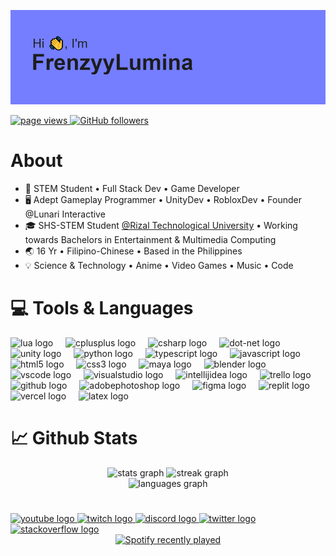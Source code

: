 ![](/header.png)
<p align="left">
   <a href="https://github.com/FrenzyyLumina/FrenzyyLumina">
    <img src="https://komarev.com/ghpvc/?username=frenzyylumina" alt="page views" />
  </a>
   <a href="https://github.com/FrenzyyLumina?tab=followers">
    <img alt="GitHub followers" src="https://img.shields.io/github/followers/FrenzyyLumina?color=green&logo=github">
  </a>
</p>

# About
* 💼 STEM Student • Full Stack Dev • Game Developer
* 🖥 Adept Gameplay Programmer • UnityDev • RobloxDev • Founder @Lunari Interactive
* 🎓 SHS-STEM Student [@Rizal Technological University](https://en.wikipedia.org/wiki/Rizal_Technological_University) • Working towards Bachelors in Entertainment & Multimedia Computing
* 🌏 16 Yr • Filipino-Chinese • Based in the Philippines
* 💡  Science & Technology • Anime • Video Games • Music • Code

# 💻 Tools & Languages
<div align="left">
  <img src="https://skillicons.dev/icons?i=lua" height="30" alt="lua logo"  />
  <img width="12" />
  <img src="https://skillicons.dev/icons?i=cpp" height="30" alt="cplusplus logo"  />
  <img width="12" />
  <img src="https://skillicons.dev/icons?i=cs" height="30" alt="csharp logo"  />
  <img width="12" />
  <img src="https://skillicons.dev/icons?i=dotnet" height="30" alt="dot-net logo"  />
  <img width="12" />
  <img src="https://skillicons.dev/icons?i=unity" height="30" alt="unity logo"  />
  <img width="12" />
  <img src="https://skillicons.dev/icons?i=py" height="30" alt="python logo"  />
  <img width="12" />
  <img src="https://skillicons.dev/icons?i=ts" height="30" alt="typescript logo"  />
  <img width="12" />
  <img src="https://skillicons.dev/icons?i=js" height="30" alt="javascript logo"  />
  <img width="12" />
  <img src="https://cdn.jsdelivr.net/gh/devicons/devicon/icons/html5/html5-original.svg" height="30" alt="html5 logo"  />
  <img width="12" />
  <img src="https://cdn.jsdelivr.net/gh/devicons/devicon/icons/css3/css3-original.svg" height="30" alt="css3 logo"  />
  <img width="12" />
  <img src="https://cdn.jsdelivr.net/gh/devicons/devicon/icons/maya/maya-original.svg" height="30" alt="maya logo"  />
  <img width="12" />
  <img src="https://skillicons.dev/icons?i=blender" height="30" alt="blender logo"  />
  <img width="12" />
  <img src="https://skillicons.dev/icons?i=vscode" height="30" alt="vscode logo"  />
  <img width="12" />
  <img src="https://skillicons.dev/icons?i=visualstudio" height="30" alt="visualstudio logo"  />
  <img width="12" />
  <img src="https://skillicons.dev/icons?i=idea" height="30" alt="intellijidea logo"  />
  <img width="12" />
  <img src="https://cdn.simpleicons.org/trello/0052CC" height="30" alt="trello logo"  />
  <img width="12" />
  <img src="https://skillicons.dev/icons?i=github" height="30" alt="github logo"  />
  <img width="12" />
  <img src="https://skillicons.dev/icons?i=ps" height="30" alt="adobephotoshop logo"  />
  <img width="12" />
  <img src="https://skillicons.dev/icons?i=figma" height="30" alt="figma logo"  />
  <img width="12" />
  <img src="https://skillicons.dev/icons?i=replit" height="30" alt="replit logo"  />
   <img src="https://skillicons.dev/icons?i=vercel" height="30" alt="vercel logo"  />
  <img width="12" />
  <img src="https://skillicons.dev/icons?i=latex" height="30" alt="latex logo"  /> 
</div>

<div align="left">

</div>



# 📈 Github Stats
<div align="center">
  <img src="https://github-readme-stats.vercel.app/api?username=FrenzyyLumina&hide_title=false&hide_rank=false&show_icons=true&include_all_commits=true&count_private=true&disable_animations=false&theme=tokyonight&locale=en&hide_border=true&order=1&include_all_commits=true&count_private=true" height="150" alt="stats graph"  />
  <img src="https://streak-stats.demolab.com?user=FrenzyyLumina&locale=en&mode=daily&theme=tokyonight&hide_border=true&border_radius=5&order=3" height="150" alt="streak graph"  />
</div>

<div align="center">
  <img src="https://github-readme-stats-black-two-72.vercel.app/api/top-langs?username=FrenzyyLumina&locale=en&hide_title=false&layout=compact&card_width=320&langs_count=8&theme=tokyonight&hide_border=true&order=2&include_all_commits=true&count_private=true&size_weight=0.5&count_weight=0.5" height="150" alt="languages graph"  />
</div>

#
<div align="left">
  <a href="https://www.youtube.com/channel/UCxbYiXDYi1c0-6yTHI0n5Og" target="_blank">
    <img src="https://img.shields.io/static/v1?message=Youtube&logo=youtube&label=&color=FF0000&logoColor=white&labelColor=&style=for-the-badge" height="35" alt="youtube logo"  />
  </a>
  <a href="https://www.twitch.tv/frenzyylumina" target="_blank">
    <img src="https://img.shields.io/static/v1?message=Twitch&logo=twitch&label=&color=9146FF&logoColor=white&labelColor=&style=for-the-badge" height="35" alt="twitch logo"  />
  </a>
  <a href="https://discordapp.com/users/378329293811613706" target="_blank">
    <img src="https://img.shields.io/static/v1?message=Discord&logo=discord&label=&color=7289DA&logoColor=white&labelColor=&style=for-the-badge" height="35" alt="discord logo"  />
  </a>
  <a href="https://twitter.com/FrenzyyLumina" target="_blank">
    <img src="https://img.shields.io/static/v1?message=Twitter&logo=twitter&label=&color=1DA1F2&logoColor=white&labelColor=&style=for-the-badge" height="35" alt="twitter logo"  />
  </a>
  <a href="https://stackoverflow.com/users/14489937/frenzyy" target="_blank">
    <img src="https://img.shields.io/static/v1?message=Stackoverflow&logo=stackoverflow&label=&color=FE7A16&logoColor=white&labelColor=&style=for-the-badge" height="35" alt="stackoverflow logo"  />
  </a>
</div>

<div align="center">
  <a href="https://open.spotify.com/user/loyd8ljtyef8pypqgthxurjds">
  <img src = "https://spotify-recently-played-readme.vercel.app/api?user=loyd8ljtyef8pypqgthxurjds&count=3&unique={true|1|on|yes}" alt="Spotify recently played" />
  </a>
</div>
